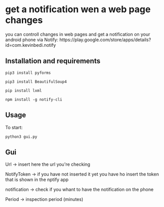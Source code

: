 
<H1>get a notification wen a web page changes</H1>
you can controll changes in web pages and get a notification on your android phone via Notify: https://play.google.com/store/apps/details?id=com.kevinbedi.notify

<H2>Installation and requirements</H2>

  ```pip3 install pyforms``` 

  ```pip3 install BeautifulSoup4```

  ```pip install lxml```

  ```npm install -g notify-cli```


<H2>Usage</H2>

  To start:

  ```python3 gui.py```
  
  <H2>Gui</H2>
  
  Url           -> insert here the url you're checking
  
  NotifyToken   -> if you have not inserted it yet you have ho insert the token that is shown in the nptify app
  
  notification  -> check if you whant to have the notification on the phone
  
  Period        -> inspection period (minutes)
